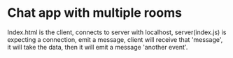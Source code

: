 # Chat app with multiple rooms

Index.html is the client, connects to server with localhost, server(index.js) is expecting a connection, emit a message, client will receive that 'message', it will take the data, then it will emit a message 'another event'.

